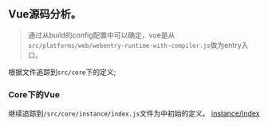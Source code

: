 ## Vue源码分析。
> 通过从build的config配置中可以确定，vue是从`src/platforms/web/webentry-runtime-with-compiler.js`做为entry入口。

根据文件追踪到`src/core`下的定义;

### Core下的Vue
继续追踪到`/src/core/instance/index.js`文件为中初始的定义。
[instance/index](/VueCore/core/instance/index.js)


